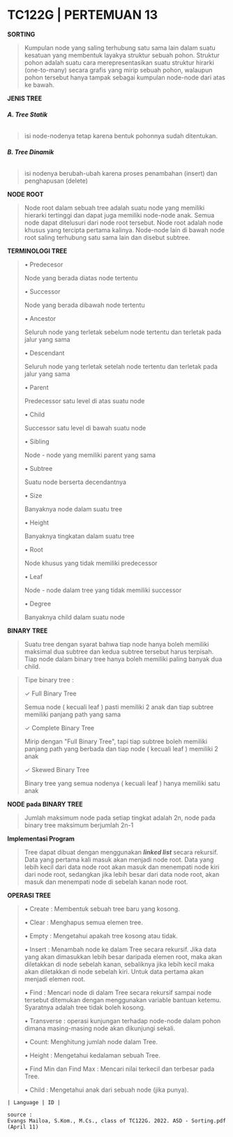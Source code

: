 # TC122G | PERTEMUAN 13

**SORTING**

>Kumpulan node yang saling terhubung satu  sama lain dalam suatu kesatuan yang  membentuk layakya struktur sebuah pohon.
>Struktur pohon adalah suatu cara  merepresentasikan suatu struktur hirarki  (one-to-many) secara grafis yang mirip  sebuah pohon,
>walaupun pohon tersebut  hanya tampak sebagai kumpulan node-node  dari atas ke bawah.

**JENIS TREE**

###### **A. Tree Statik**
>isi node-nodenya tetap karena  bentuk pohonnya sudah ditentukan.

###### **B. Tree Dinamik**
>isi nodenya berubah-ubah  karena proses penambahan (insert) dan  penghapusan (delete)

**NODE ROOT**
>Node root dalam sebuah tree adalah suatu  node yang memiliki hierarki tertinggi dan  dapat juga memiliki node-node anak.
>Semua  node dapat ditelusuri dari node root tersebut. Node root adalah node khusus yang tercipta  pertama kalinya.
>Node-node lain di bawah node root saling  terhubung satu sama lain dan disebut subtree.

**TERMINOLOGI TREE**
>• Predecesor
>
>  Node yang berada diatas node tertentu
>  
>• Successor
>
>  Node yang berada dibawah node tertentu
>  
>• Ancestor
>
>  Seluruh node yang terletak sebelum node tertentu dan terletak pada jalur yang sama
>  
>• Descendant
>
>  Seluruh node yang terletak setelah node tertentu dan terletak pada jalur yang sama
>  
>• Parent
>
>  Predecessor satu level di atas suatu node
>  
>• Child
>
>  Successor satu level di bawah suatu node
>  
>• Sibling
>
>  Node - node yang memiliki parent yang sama
>  
>• Subtree
>
>  Suatu node berserta decendantnya
>  
>• Size
>
>  Banyaknya node dalam suatu tree
>  
>• Height
>
>  Banyaknya tingkatan dalam suatu tree
>  
>• Root
>
>  Node khusus yang tidak memiliki predecessor
>  
>• Leaf
>
>  Node - node dalam tree yang tidak memiliki successor
>  
>• Degree
>
>  Banyaknya child dalam suatu node
>  

**BINARY TREE**
>Suatu tree dengan syarat bahwa tiap  node hanya boleh memiliki maksimal dua  subtree dan kedua subtree tersebut  harus terpisah.
>Tiap node dalam binary tree hanya boleh  memiliki paling banyak dua child.

>Tipe binary tree :
>
>✓ Full Binary Tree
>
>  Semua node ( kecuali leaf ) pasti memiliki 2 anak dan tiap subtree memiliki panjang path yang sama
>  
>✓ Complete Binary Tree
>
>   Mirip dengan "Full Binary Tree", tapi tiap subtree boleh memiliki panjang path yang berbada dan tiap node ( kecuali leaf ) memiliki 2 anak
>  
>✓ Skewed Binary Tree
>
>  Binary tree yang semua nodenya ( kecuali leaf ) hanya memiliki satu anak
>  

**NODE pada BINARY TREE**
>Jumlah maksimum node pada setiap tingkat adalah 2n, node pada binary tree maksimum berjumlah 2n-1

**Implementasi Program**
>Tree dapat dibuat dengan menggunakan _**linked list**_ secara rekursif.
>Data yang pertama kali masuk akan menjadi  node root.
>Data yang lebih kecil dari data node root  akan masuk dan menempati node kiri dari  node root,
>sedangkan jika lebih besar dari  data node root, akan masuk dan menempati  node di sebelah kanan node root.

**OPERASI TREE**
>• Create : Membentuk sebuah tree baru yang kosong.
>
>• Clear : Menghapus semua elemen tree.
>
>• Empty : Mengetahui apakah tree kosong atau tidak.
>
>• Insert : Menambah node ke dalam Tree secara  rekursif. Jika data yang akan dimasukkan lebih besar  daripada elemen root, maka akan diletakkan di node  sebelah kanan, sebaliknya jika lebih kecil maka akan  diletakkan di node sebelah kiri. Untuk data pertama  akan menjadi elemen root.
>
>• Find : Mencari node di dalam Tree secara rekursif  sampai node tersebut ditemukan dengan  menggunakan variable bantuan ketemu. Syaratnya adalah tree tidak boleh kosong.
>
>• Transverse : operasi kunjungan terhadap node-node  dalam pohon dimana masing-masing node  akan dikunjungi sekali.
>
>• Count: Menghitung jumlah node dalam Tree.
>
>• Height : Mengetahui kedalaman sebuah Tree.
>
>• Find Min dan Find Max : Mencari nilai terkecil dan terbesar pada Tree.
>
>• Child : Mengetahui anak dari sebuah node (jika punya).
>

`| Language | ID |`
```
source :
Evangs Mailoa, S.Kom., M.Cs., class of TC122G. 2022. ASD - Sorting.pdf (April 11)
```
